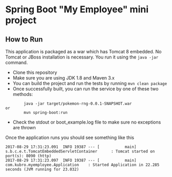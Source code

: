 # Spring Boot "My Employee" mini project

## How to Run 

This application is packaged as a war which has Tomcat 8 embedded. No Tomcat or JBoss installation is necessary. You run it using the ```java -jar``` command.

* Clone this repository 
* Make sure you are using JDK 1.8 and Maven 3.x
* You can build the project and run the tests by running ```mvn clean package```
* Once successfully built, you can run the service by one of these two methods:
```
        java -jar target/pokemon-rng-0.0.1-SNAPSHOT.war
or
        mvn spring-boot:run
```
* Check the stdout or boot_example.log file to make sure no exceptions are thrown

Once the application runs you should see something like this

```
2017-08-29 17:31:23.091  INFO 19387 --- [           main] s.b.c.e.t.TomcatEmbeddedServletContainer      : Tomcat started on port(s): 8090 (http)
2017-08-29 17:31:23.097  INFO 19387 --- [           main] com.kubro.myemployee.Application    : Started Application in 22.285 seconds (JVM running for 23.032)
```